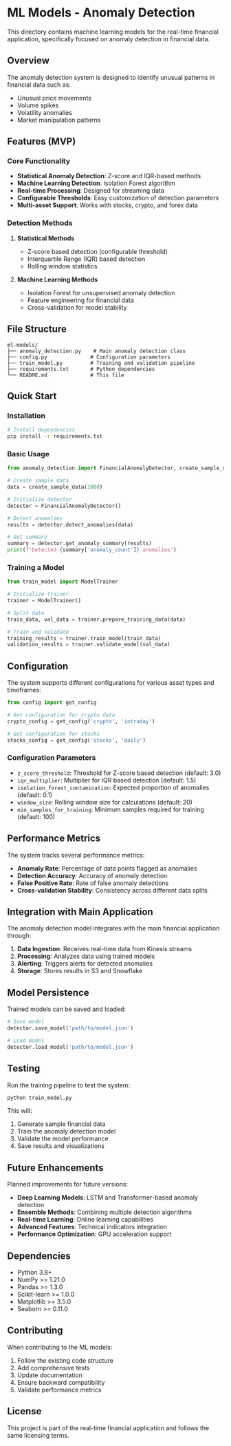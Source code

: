 # ML Models - Anomaly Detection

This directory contains machine learning models for the real-time financial application, specifically focused on anomaly detection in financial data.

## Overview

The anomaly detection system is designed to identify unusual patterns in financial data such as:
- Unusual price movements
- Volume spikes
- Volatility anomalies
- Market manipulation patterns

## Features (MVP)

### Core Functionality
- **Statistical Anomaly Detection**: Z-score and IQR-based methods
- **Machine Learning Detection**: Isolation Forest algorithm
- **Real-time Processing**: Designed for streaming data
- **Configurable Thresholds**: Easy customization of detection parameters
- **Multi-asset Support**: Works with stocks, crypto, and forex data

### Detection Methods

1. **Statistical Methods**
   - Z-score based detection (configurable threshold)
   - Interquartile Range (IQR) based detection
   - Rolling window statistics

2. **Machine Learning Methods**
   - Isolation Forest for unsupervised anomaly detection
   - Feature engineering for financial data
   - Cross-validation for model stability

## File Structure

```
ml-models/
├── anomaly_detection.py    # Main anomaly detection class
├── config.py              # Configuration parameters
├── train_model.py         # Training and validation pipeline
├── requirements.txt       # Python dependencies
└── README.md              # This file
```

## Quick Start

### Installation

```bash
# Install dependencies
pip install -r requirements.txt
```

### Basic Usage

```python
from anomaly_detection import FinancialAnomalyDetector, create_sample_data

# Create sample data
data = create_sample_data(1000)

# Initialize detector
detector = FinancialAnomalyDetector()

# Detect anomalies
results = detector.detect_anomalies(data)

# Get summary
summary = detector.get_anomaly_summary(results)
print(f"Detected {summary['anomaly_count']} anomalies")
```

### Training a Model

```python
from train_model import ModelTrainer

# Initialize trainer
trainer = ModelTrainer()

# Split data
train_data, val_data = trainer.prepare_training_data(data)

# Train and validate
training_results = trainer.train_model(train_data)
validation_results = trainer.validate_model(val_data)
```

## Configuration

The system supports different configurations for various asset types and timeframes:

```python
from config import get_config

# Get configuration for crypto data
crypto_config = get_config('crypto', 'intraday')

# Get configuration for stocks
stocks_config = get_config('stocks', 'daily')
```

### Configuration Parameters

- `z_score_threshold`: Threshold for Z-score based detection (default: 3.0)
- `iqr_multiplier`: Multiplier for IQR based detection (default: 1.5)
- `isolation_forest_contamination`: Expected proportion of anomalies (default: 0.1)
- `window_size`: Rolling window size for calculations (default: 20)
- `min_samples_for_training`: Minimum samples required for training (default: 100)

## Performance Metrics

The system tracks several performance metrics:

- **Anomaly Rate**: Percentage of data points flagged as anomalies
- **Detection Accuracy**: Accuracy of anomaly detection
- **False Positive Rate**: Rate of false anomaly detections
- **Cross-validation Stability**: Consistency across different data splits

## Integration with Main Application

The anomaly detection model integrates with the main financial application through:

1. **Data Ingestion**: Receives real-time data from Kinesis streams
2. **Processing**: Analyzes data using trained models
3. **Alerting**: Triggers alerts for detected anomalies
4. **Storage**: Stores results in S3 and Snowflake

## Model Persistence

Trained models can be saved and loaded:

```python
# Save model
detector.save_model('path/to/model.json')

# Load model
detector.load_model('path/to/model.json')
```

## Testing

Run the training pipeline to test the system:

```bash
python train_model.py
```

This will:
1. Generate sample financial data
2. Train the anomaly detection model
3. Validate the model performance
4. Save results and visualizations

## Future Enhancements

Planned improvements for future versions:

- **Deep Learning Models**: LSTM and Transformer-based anomaly detection
- **Ensemble Methods**: Combining multiple detection algorithms
- **Real-time Learning**: Online learning capabilities
- **Advanced Features**: Technical indicators integration
- **Performance Optimization**: GPU acceleration support

## Dependencies

- Python 3.8+
- NumPy >= 1.21.0
- Pandas >= 1.3.0
- Scikit-learn >= 1.0.0
- Matplotlib >= 3.5.0
- Seaborn >= 0.11.0

## Contributing

When contributing to the ML models:

1. Follow the existing code structure
2. Add comprehensive tests
3. Update documentation
4. Ensure backward compatibility
5. Validate performance metrics

## License

This project is part of the real-time financial application and follows the same licensing terms.
